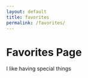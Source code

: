 ```yaml
---
layout: default
title: favorites
permalink: /favorites/
---
```


# Favorites Page
I like having special things
